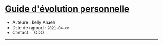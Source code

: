 # [Guide d'évolution personnelle](https://www.goodreads.com/book/show/56936162-guide-d-volution-personnelle)
- Auteure : Kelly Anaeh
- Date de rapport : `2021-04-xx`
- Contact : TODO

---


